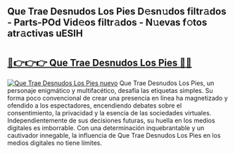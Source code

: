 ## Que Trae Desnudos Los Pies D𝚎sn𝚞dos filtr𝚊dos - Parts-POd Vid𝚎os filtr𝚊dos - N𝚞evas f𝚘tos atr𝚊ctivas uESIH

# <h2><a href="http://mb9c1n8.tromn.icu/?c=Que+Trae+Desnudos+Los+Pies">🔗👉👉👉 Que Trae Desnudos Los Pies 🔗🔗</a></h2>

[![Que Trae Desnudos Los Pies nuevo](https://i.imgur.com/pEAQMta.gif)](http://mb9c1n8.tromn.icu/?c=Que+Trae+Desnudos+Los+Pies)
Que Trae Desnudos Los Pies, un personaje enigmático y multifacético, desafía las etiquetas simples. Su forma poco convencional de crear una presencia en línea ha magnetizado y ofendido a los espectadores, encendiendo debates sobre el consentimiento, la privacidad y la esencia de las sociedades virtuales. Independientemente de sus decisiones futuras, su huella en los medios digitales es imborrable. Con una determinación inquebrantable y un cautivador innegable, la influencia de Que Trae Desnudos Los Pies en los medios digitales no tiene límites.
